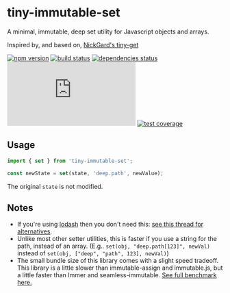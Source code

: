 # tiny-immutable-set

A minimal, immutable, deep set utility for Javascript objects and arrays.

Inspired by, and based on, [NickGard's tiny-get](https://github.com/NickGard/tiny-get)

[![npm version](https://img.shields.io/npm/v/tiny-immutable-set.svg)](https://www.npmjs.com/package/tiny-immutable-set)
[![build status](https://img.shields.io/travis/com/spautz/tiny-immutable-set.svg)](https://travis-ci.com/spautz/tiny-immutable-set)
[![dependencies status](https://img.shields.io/badge/dependencies-none-green.svg)](https://david-dm.org/spautz/tiny-immutable-set)
[![gzip size](https://img.badgesize.io/https://unpkg.com/tiny-immutable-set@latest/dist/tiny-immutable-set.cjs.production.min.js?compression=gzip)](https://bundlephobia.com/result?p=tiny-immutable-set)
[![test coverage](https://img.shields.io/coveralls/github/spautz/tiny-immutable-set.svg)](https://coveralls.io/github/spautz/tiny-immutable-set)

## Usage

```typescript
import { set } from 'tiny-immutable-set';

const newState = set(state, 'deep.path', newValue);
```

The original `state` is not modified.

## Notes

- If you're using [lodash](https://lodash.com) then you don't need this: [see this thread for alternatives](https://github.com/lodash/lodash/issues/1696#issuecomment-328335502).
- Unlike most other setter utilities, this is faster if you use a string for the path, instead of an array.
  (E.g.. `set(obj, "deep.path[123]", newVal)` instead of `set(obj, ["deep", "path", 123], newVal)`)
- The small bundle size of this library comes with a slight speed tradeoff. This library is a little slower than
  immutable-assign and immutable.js, but a little faster than Immer and seamless-immutable.
  [See full benchmark here.](./benchmark)
